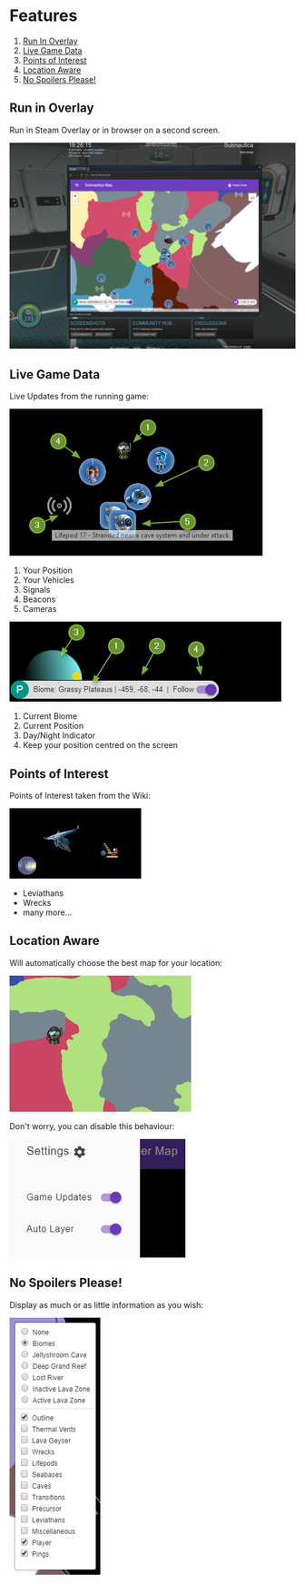 # Features

1. [Run In Overlay](#run-in-overlay)
1. [Live Game Data](#live-game-data)
1. [Points of Interest](#points-of-interest)
1. [Location Aware](#location-aware)
1. [No Spoilers Please!](#no-spoilers-please)

## Run in Overlay

Run in Steam Overlay or in browser on a second screen.

![Mod in Use](images/mod-example-overlay.png "Mod In Use")

## Live Game Data

Live Updates from the running game:

![Signals](images/game-data-pings.png)

1. Your Position
1. Your Vehicles
1. Signals
1. Beacons
1. Cameras

![Environment](images/game-data-world.png)

1. Current Biome
1. Current Position
1. Day/Night Indicator
1. Keep your position centred on the screen

## Points of Interest

Points of Interest taken from the Wiki:

![POIs](images/points-of-interest.png)

* Leviathans
* Wrecks
* many more...

## Location Aware

Will automatically choose the best map for your location:

![Biomes](images/biome-layers.gif)

Don't worry, you can disable this behaviour:

![Disable](images/disable-switching.png)

## No Spoilers Please!

Display as much or as little information as you wish:

![Layers](images/layers.png)
